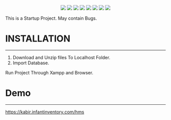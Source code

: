 <p align="center">
	<img src="https://img.shields.io/github/license/kabirkhyrul/HMS.svg?style=flat-square">
	<img src="https://img.shields.io/github/issues/kabirkhyrul/HMS.svg?style=flat-square">
	<img src="https://img.shields.io/github/watchers/kabirkhyrul/HMS.svg?style=flat-square">
	<img src="http://hits.dwyl.io/kabirkhyrul/HMS.svg?style=flat-square">
   <img src="https://img.shields.io/github/repo-size/kabirkhyrul/HMS.svg?style=flat-square">	
	<img src="https://img.shields.io/github/downloads/kabirkhyrul/HMS/total.svg?style=flat-square">	
	<img src="https://img.shields.io/github/stars/kabirkhyrul/HMS.svg?style=flat-square">
	<img src="https://img.shields.io/github/tag-date/kabirkhyrul/HMS.svg?style=flat-square">
	
	
</p>

This is a Startup Project. May contain Bugs.

# INSTALLATION

---

<ol>
<li>Download and Unzip files To Localhost Folder.</li>
<li>Import Database.</li>
</ol>

Run Project Through Xampp and Browser.


# Demo
---
https://kabir.infantinventory.com/hms